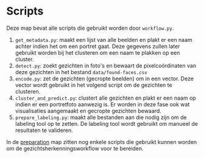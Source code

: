 # Scripts

Deze map bevat alle scripts die gebruikt worden door `workflow.py`.

1. `get_metadata.py`: maakt een lijst van alle beelden en plakt er een naam achter indien het om een portret gaat. Deze gegevens zullen later gebruikt worden bij het clusteren om een naam te plakken op een cluster.
2. `detect.py`: zoekt gezichten in foto's en bewaart de pixelcoördinaten van deze gezichten in het bestand `data/found-faces.csv`
3. `encode.py`: zet de gezichten (gecropte beelden) om in een vector. Deze vector wordt gebruikt in het volgend script om de gezichten te clusteren.
4. `cluster_and_predict.py`: clustert alle gezichten en plakt er een naam op indien er een portretfoto aanwezig is. Er worden in deze fase ook wat visualisaties aangemaakt en gecropte gezichten bewaard.
5. `prepare_labeling.py`: maakt alle bestanden aan die nodig zijn om de labeling tool op te zetten. De labeling tool wordt gebruikt om manueel de resultaten te valideren.

In de [preparation](preparation/README.md) map zitten nog enkele scripts die gebruikt kunnen worden om de gezichtsherkenningsworkflow voor te bereiden.
